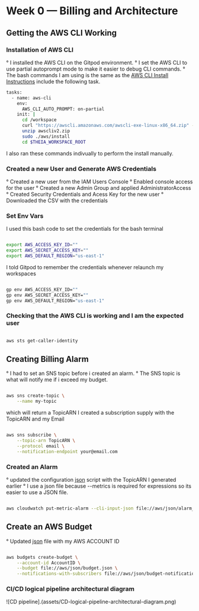 # Week 0 — Billing and Architecture

## Getting the AWS CLI Working

### Installation of AWS CLI

° I installed the AWS CLI on the Gitpod environment.
° I set the AWS CLI to use partial autoprompt mode to make it easier to debug CLI commands.
° The bash commands I am using is the same as the [AWS CLI Install Instructions](https://docs.aws.amazon.com/cli/latest/userguide/getting-started-install.html)
[](.gitpod.yml) include the following task.

```sh
tasks:
  - name: aws-cli
    env:
      AWS_CLI_AUTO_PROMPT: on-partial
    init: |
      cd /workspace
      curl "https://awscli.amazonaws.com/awscli-exe-linux-x86_64.zip" -o "awscliv2.zip"
      unzip awscliv2.zip
      sudo ./aws/install
      cd $THEIA_WORKSPACE_ROOT
```
I also ran these commands indivually to perform the install manually.

### Created a new User and Generate AWS Credentials

° Created a new user from the IAM Users Console
° Enabled console access for the user
° Created a new Admin Group and applied AdministratorAccess
° Created Security Credentials and Acess Key for the new user
° Downloaded the CSV with the credentials

### Set Env Vars

I used this bash code to set the credentials for the bash terminal

```sh

export AWS_ACCESS_KEY_ID=""
export AWS_SECRET_ACCESS_KEY=""
export AWS_DEFAULT_REGION="us-east-1"
```
I told Gitpod to remember the credentials whenever relaunch my workspaces

```sh

gp env AWS_ACCESS_KEY_ID=""
gp env AWS_SECRET_ACCESS_KEY=""
gp env AWS_DEFAULT_REGION="us-east-1"

```

### Checking that the AWS CLI is working and I am the expected user

```sh

aws sts get-caller-identity

```

## Creating Billing Alarm

° I had to set an SNS topic before i created an alarm.
° The SNS topic is what will notify me if i exceed my budget.
```sh

aws sns create-topic \
    --name my-topic

```

which will return a TopicARN
I created a subscription supply with the TopicARN and my Email

```sh

aws sns subscribe \
    --topic-arn TopicARN \
    --protocol email \
    --notification-endpoint your@email.com

```

### Created an Alarm

° updated the configuration [json](aws/json/alarm-config.json)  script with the TopicARN I generated earlier
° I use a json file because --metrics is required for expressions so its easier to use a JSON file.

```sh

aws cloudwatch put-metric-alarm --cli-input-json file://aws/json/alarm_config.json

```

## Create an AWS Budget

° Updated [json](aws/json/budget.json) file with my AWS  ACCOUNT ID 

```sh

aws budgets create-budget \
    --account-id AccountID \
    --budget file://aws/json/budget.json \
    --notifications-with-subscribers file://aws/json/budget-notifications-with-subscribers.json

```

### CI/CD logical pipeline architectural diagram

![CD pipeline].(assets/CD-logical-pipeline-architectural-diagram.png)
